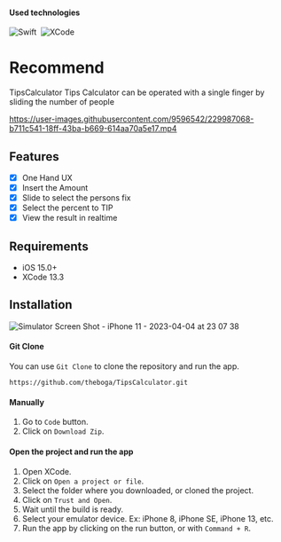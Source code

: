 #### Used technologies
![Swift](https://img.shields.io/badge/-Swift-333333?style=flat&logo=Swift)&nbsp;
![XCode](https://img.shields.io/badge/-Xcode-333333?style=flat&logo=Xcode)&nbsp;


# Recommend
<p align="center">
  <p align="left">
    TipsCalculator Tips Calculator can be operated with a single finger by sliding the number of people
  </p>
</p>



https://user-images.githubusercontent.com/9596542/229987068-b711c541-18ff-43ba-b669-614aa70a5e17.mp4




## Features

- [x] One Hand UX
- [x] Insert the Amount
- [x] Slide to select the persons fix
- [x] Select the percent to TIP
- [x] View the result in realtime
## Requirements

- iOS 15.0+
- XCode 13.3


## Installation
![Simulator Screen Shot - iPhone 11 - 2023-04-04 at 23 07 38](https://user-images.githubusercontent.com/9596542/229987051-268d0fcc-835b-447f-be32-b010db695cf0.png)


#### Git Clone
You can use `Git Clone` to clone the repository and run the app.

```
https://github.com/theboga/TipsCalculator.git
```


#### Manually

1. Go to `Code` button. 
2. Click on `Download Zip`.

#### Open the project and run the app
1. Open XCode.
2. Click on `Open a project or file`.
3. Select the folder where you downloaded, or cloned the project.
4. Click on `Trust and Open`.
5. Wait until the build is ready. 
6. Select your emulator device. Ex: iPhone 8, iPhone SE, iPhone 13, etc.
7. Run the app by clicking on the run button, or with `Command + R`.



